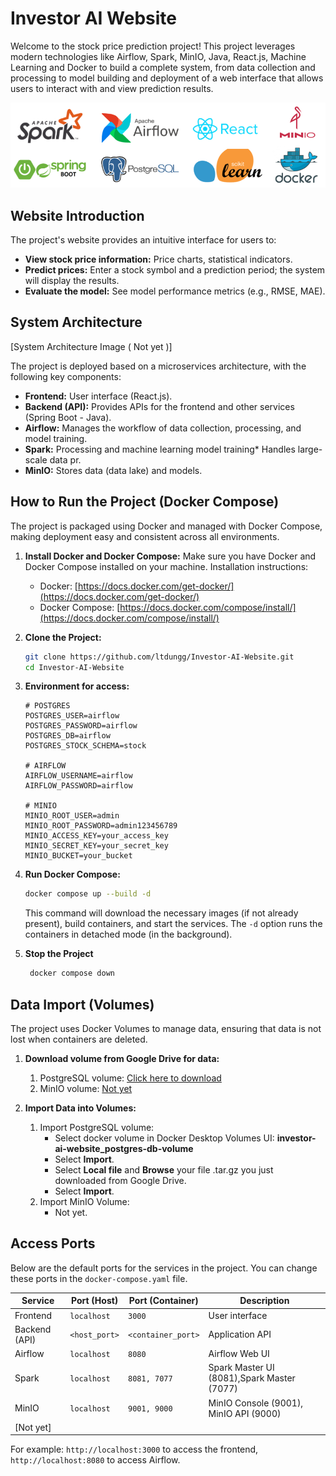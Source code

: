 ﻿# Investor AI Website

Welcome to the stock price prediction project! This project leverages modern technologies like Airflow, Spark, MinIO, Java, React.js, Machine Learning and Docker to build a complete system, from data collection and processing to model building and deployment of a web interface that allows users to interact with and view prediction results.

![Modern Technologies Image](description/images/technologies.png)

## Website Introduction

The project's website provides an intuitive interface for users to:

*   **View stock price information:** Price charts, statistical indicators.
*   **Predict prices:** Enter a stock symbol and a prediction period; the system will display the results.
*   **Evaluate the model:** See model performance metrics (e.g., RMSE, MAE).


## System Architecture

[System Architecture Image ( Not yet )]

The project is deployed based on a microservices architecture, with the following key components:

*   **Frontend:** User interface (React.js).
*   **Backend (API):** Provides APIs for the frontend and other services (Spring Boot - Java).
*   **Airflow:** Manages the workflow of data collection, processing, and model training.
*   **Spark:** Processing and machine learning model training* Handles large-scale data pr.
*   **MinIO:** Stores data (data lake) and models.

## How to Run the Project (Docker Compose)

The project is packaged using Docker and managed with Docker Compose, making deployment easy and consistent across all environments.

1.  **Install Docker and Docker Compose:**
    Make sure you have Docker and Docker Compose installed on your machine. Installation instructions:
    *   Docker: [https://docs.docker.com/get-docker/](https://docs.docker.com/get-docker/)
    *   Docker Compose: [https://docs.docker.com/compose/install/](https://docs.docker.com/compose/install/)

2.  **Clone the Project:**

    ```bash
    git clone https://github.com/ltdungg/Investor-AI-Website.git
    cd Investor-AI-Website
    ```

3.  **Environment for access:**

    ```
    # POSTGRES
    POSTGRES_USER=airflow
    POSTGRES_PASSWORD=airflow
    POSTGRES_DB=airflow
    POSTGRES_STOCK_SCHEMA=stock
    
    # AIRFLOW
    AIRFLOW_USERNAME=airflow
    AIRFLOW_PASSWORD=airflow
    
    # MINIO
    MINIO_ROOT_USER=admin
    MINIO_ROOT_PASSWORD=admin123456789
    MINIO_ACCESS_KEY=your_access_key
    MINIO_SECRET_KEY=your_secret_key
    MINIO_BUCKET=your_bucket
    ```

4.  **Run Docker Compose:**

    ```bash
    docker compose up --build -d
    ```

    This command will download the necessary images (if not already present), build containers, and start the services. The `-d` option runs the containers in detached mode (in the background).

5.  **Stop the Project**

    ```bash
     docker compose down
    ```

## Data Import (Volumes)

The project uses Docker Volumes to manage data, ensuring that data is not lost when containers are deleted.

1.  **Download volume from Google Drive for data:**
    1. PostgreSQL volume: [Click here to download](https://drive.google.com/drive/folders/1s60rTqqWHU4lb1BU7u4hvJ_eUIZfJNOV?usp=drive_link)
    2. MinIO volume: [Not yet]()

2.  **Import Data into Volumes:**
    1. Import PostgreSQL volume:
       - Select docker volume in Docker Desktop Volumes UI: **investor-ai-website_postgres-db-volume**
       - Select **Import**.
       - Select **Local file** and **Browse** your file .tar.gz you just downloaded from Google Drive.
       - Select **Import**.
    2. Import MinIO Volume:
       - Not yet.
## Access Ports
Below are the default ports for the services in the project.  You can change these ports in the `docker-compose.yaml` file.

| Service       | Port (Host)   | Port (Container)   | Description                                |
|---------------|---------------|--------------------|--------------------------------------------|
| Frontend      | `localhost`   | `3000`             | User interface                             |
| Backend (API) | `<host_port>` | `<container_port>` | Application API                            |
| Airflow       | `localhost`   | `8080`             | Airflow Web UI                             |
| Spark         | `localhost`   | `8081, 7077`       | Spark Master UI (8081),Spark Master (7077) |
| MinIO         | `localhost`   | `9001, 9000`       | MinIO Console (9001), MinIO API (9000)     |
| [Not yet]     |               |                    |                                            |


 For example: `http://localhost:3000` to access the frontend, `http://localhost:8080` to access Airflow.

